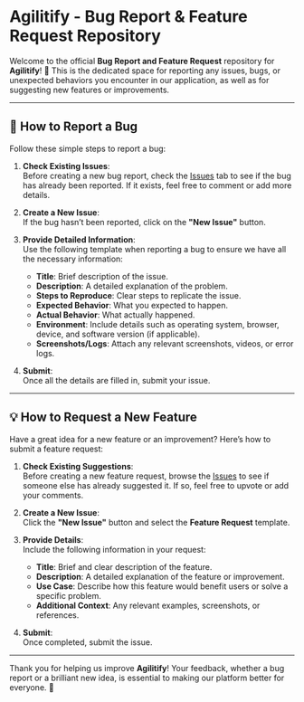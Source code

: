 # Agilitify - Bug Report & Feature Request Repository

Welcome to the official **Bug Report and Feature Request** repository for **Agilitify**! 🚀 This is the dedicated space for reporting any issues, bugs, or unexpected behaviors you encounter in our application, as well as for suggesting new features or improvements. 

---

## 🚨 How to Report a Bug

Follow these simple steps to report a bug:

1. **Check Existing Issues**:  
   Before creating a new bug report, check the [Issues](https://github.com/Agilitify/bug-report/issues) tab to see if the bug has already been reported. If it exists, feel free to comment or add more details.

2. **Create a New Issue**:  
   If the bug hasn’t been reported, click on the **"New Issue"** button.

3. **Provide Detailed Information**:  
   Use the following template when reporting a bug to ensure we have all the necessary information:
   - **Title**: Brief description of the issue.
   - **Description**: A detailed explanation of the problem.
   - **Steps to Reproduce**: Clear steps to replicate the issue.
   - **Expected Behavior**: What you expected to happen.
   - **Actual Behavior**: What actually happened.
   - **Environment**: Include details such as operating system, browser, device, and software version (if applicable).
   - **Screenshots/Logs**: Attach any relevant screenshots, videos, or error logs.

4. **Submit**:  
   Once all the details are filled in, submit your issue. 

---

## 💡 How to Request a New Feature

Have a great idea for a new feature or an improvement? Here’s how to submit a feature request:

1. **Check Existing Suggestions**:  
   Before creating a new feature request, browse the [Issues](https://github.com/Agilitify/bug-report/issues) to see if someone else has already suggested it. If so, feel free to upvote or add your comments.

2. **Create a New Issue**:  
   Click the **"New Issue"** button and select the **Feature Request** template.

3. **Provide Details**:  
   Include the following information in your request:
   - **Title**: Brief and clear description of the feature.
   - **Description**: A detailed explanation of the feature or improvement.
   - **Use Case**: Describe how this feature would benefit users or solve a specific problem.
   - **Additional Context**: Any relevant examples, screenshots, or references.

4. **Submit**:  
   Once completed, submit the issue. 

---

Thank you for helping us improve **Agilitify**! Your feedback, whether a bug report or a brilliant new idea, is essential to making our platform better for everyone. 🙌
